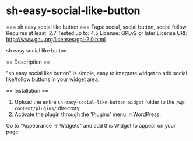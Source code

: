 # sh-easy-social-like-button

=== sh easy social like button ===
Tags: social, social button, social follow
Requires at least: 2.7
Tested up to: 4.5
License: GPLv2 or later
License URI: http://www.gnu.org/licenses/gpl-2.0.html

sh easy social like button

== Description ==

"sh easy social like button" is simple, easy to integrate widget to add social like/follow buttons in your widget area.

== Installation ==

1. Upload the entire `sh-easy-social-like-button-widget` folder to the `/wp-content/plugins/` directory.
1. Activate the plugin through the 'Plugins' menu in WordPress.

Go to "Appearance -> Widgets" and add this Widget to appear on your page.
